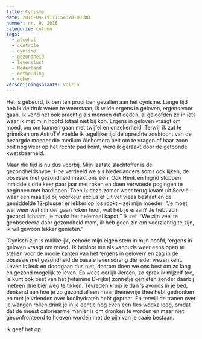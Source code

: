 ```yaml
---
title: Cynisme
date: 2016-09-19T11:54:28+00:00
nummer: nr. 9, 2016
categorie: column
tags:
  - alcohol
  - controle
  - cynisme
  - gezondheid
  - levenslust
  - Nederland
  - onthouding
  - roken
verschijningsplaats: Volzin
---
```

Het is gebeurd, ik ben ten prooi ben gevallen aan het cynisme. Lange tijd heb ik de druk weten te weerstaan; ik wilde ergens in geloven, ergens voor gaan. Ik vond het ook prachtig als mensen dat deden, al geloofden ze in iets waar ik met mijn hoofd totaal niet bij kon. Ergens in geloven vraagt om moed, om om kunnen gaan met twijfel en onzekerheid. Terwijl ik zat te grinniken om AstroTV voelde ik tegelijkertijd de oprechte zoektocht van de bezorgde moeder die medium Alohomora belt om te vragen of haar zoon ooit nog weer op het rechte pad komt, werd ik geraakt door de getoonde kwetsbaarheid.

Maar die tijd is nu dus voorbij. Mijn laatste slachtoffer is de gezondheidshype. Hoe verdeeld we als Nederlanders soms ook lijken, de obsessie met gezondheid maakt ons één. Ook Henk en Ingrid stoppen inmiddels drie keer paar jaar met roken en doen verwoede pogingen te beginnen met hardlopen. Toen ik deze zomer weer terug kwam uit Servië – waar een maaltijd bij voorkeur exclusief uit vet vlees bestaat en de gemiddelde 12-plusser er lekker op los rookt – zei mijn moeder: “Je moet wel weer wat minder gaan roken hoor, wat heb je eraan? Je hebt zo’n gezond lichaam, je maakt het helemaal kapot.” Ik zei: “We zijn veel te geobsedeerd door gezondheid mam, ik heb geen zin om voorzichtig te zijn, ik wil gewoon lekker genieten.”

‘Cynisch zijn is makkelijk’, echode mijn eigen stem in mijn hoofd, ‘ergens in geloven vraagt om moed’. Ik besloot me als vanouds weer eens open te stellen voor de mooie kanten van het ‘ergens in geloven’ en zag in de obsessie met gezondheid de basale levensdrang die ieder wezen kent. Leven is leuk en doodgaan dus niet, daarom doen we ons best om zo lang en gezond mogelijk te leven. En wees eerlijk Jeroen, zo sprak ik mijzelf toe, je kunt ook best van het (vitamine D-rijke) zonnetje genieten zonder daarbij meteen drie bier weg te tikken. Tevreden kruip je dan ’s avonds in je bed, denkend aan hoe je zo gezond alleen maar theïnevrije thee hebt gedronken en met je vrienden over koolhydraten hebt gepraat. En terwijl de tranen over je wangen rollen drink je in je eentje nog even een fles wodka leeg, omdat dat de meest caloriearme manier is om dronken te worden en maar niet geconfronteerd te hoeven worden met de pijn van je saaie bestaan.

Ik geef het op.